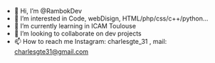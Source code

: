 - 👋 Hi, I’m @RambokDev
- 👀 I’m interested in Code, webDisign, HTML/php/css/c++/python...
- 🌱 I’m currently learning in ICAM Toulouse
- 💞️ I’m looking to collaborate on dev projects 
- 📫 How to reach me Instagram: charlesgte_31 , mail: charlesgte31@gmail.com

<!---
RambokDev/RambokDev is a ✨ special ✨ repository because its `README.md` (this file) appears on your GitHub profile.
You can click the Preview link to take a look at your changes.
--->
